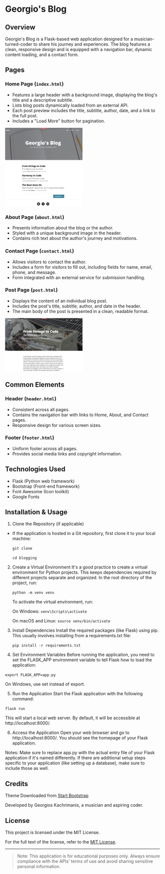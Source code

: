 # Georgio's Blog

## Overview
Georgio's Blog is a Flask-based web application designed for a musician-turned-coder to share his journey and experiences. The blog features a clean, responsive design and is equipped with a navigation bar, dynamic content loading, and a contact form.




## Pages

### Home Page (`index.html`)
- Features a large header with a background image, displaying the blog's title and a descriptive subtitle.
- Lists blog posts dynamically loaded from an external API.
- Each post preview includes the title, subtitle, author, date, and a link to the full post.
- Includes a "Load More" button for pagination.

<img src="../media_files/blog_main.jpg" height=50% width=50% >

### About Page (`about.html`)
- Presents information about the blog or the author.
- Styled with a unique background image in the header.
- Contains rich text about the author's journey and motivations.

### Contact Page (`contact.html`)
- Allows visitors to contact the author.
- Includes a form for visitors to fill out, including fields for name, email, phone, and message.
- Form integrated with an external service for submission handling.

### Post Page (`post.html`)
- Displays the content of an individual blog post.
- Includes the post's title, subtitle, author, and date in the header.
- The main body of the post is presented in a clean, readable format.

<img src="../media_files/post_page.jpg" height=50% width=50% >

## Common Elements

### Header (`header.html`)
- Consistent across all pages.
- Contains the navigation bar with links to Home, About, and Contact pages.
- Responsive design for various screen sizes.

### Footer (`footer.html`)
- Uniform footer across all pages.
- Provides social media links and copyright information.

## Technologies Used
- Flask (Python web framework)
- Bootstrap (Front-end framework)
- Font Awesome (Icon toolkit)
- Google Fonts

## Installation & Usage

1. Clone the Repository (if applicable)
- If the application is hosted in a Git repository, first clone it to your local machine:

    `git clone`

    `cd blogging`


2. Create a Virtual Environment
It's a good practice to create a virtual environment for Python projects. This keeps dependencies required by different projects separate and organized. In the root directory of the project, run:

    `python -m venv venv`


    To activate the virtual environment, run:

    On Windows: `venv\Scripts\activate`

    On macOS and Linux: `source venv/bin/activate`

3. Install Dependencies
Install the required packages (like Flask) using pip. This usually involves installing from a requirements.txt file:

    `pip install -r requirements.txt`

4. Set Environment Variables
Before running the application, you need to set the FLASK_APP environment variable to tell Flask how to load the application:

`export FLASK_APP=app.py`

On Windows, use set instead of export.

5. Run the Application
Start the Flask application with the following command:


`flask run`

This will start a local web server. By default, it will be accessible at http://localhost:8000/.

6. Access the Application
Open your web browser and go to http://localhost:8000/. You should see the homepage of your Flask application.

Notes:
Make sure to replace app.py with the actual entry file of your Flask application if it's named differently.
If there are additional setup steps specific to your application (like setting up a database), make sure to include those as well.

## Credits
Theme Downloaded from [Start Bootstrap](https://startbootstrap.com/previews/clean-blog) 

Developed by Georgios Kachrimanis, a musician and aspiring coder.

## License

This project is licensed under the MIT License.

For the full text of the license, refer to the [MIT License](https://opensource.org/licenses/MIT).


-----------
> Note: This application is for educational purposes only. Always ensure compliance with the APIs' terms of use and avoid sharing sensitive personal information.

